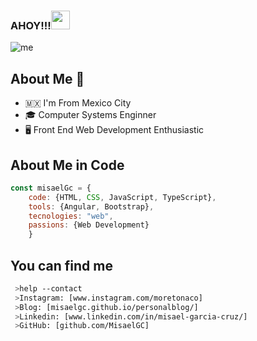 ### AHOY!!!<img src="https://raw.githubusercontent.com/MartinHeinz/MartinHeinz/master/wave.gif" width="30px">

![me](https://user-images.githubusercontent.com/40589269/104251345-1f4be700-5435-11eb-9300-4ab6f13390fd.jpg)

## About Me :book:

- :mexico: I'm From Mexico City
- 🎓 Computer Systems Enginner
- 🖥 Front End Web Development Enthusiastic

## About Me in Code
```js
const misaelGc = {
    code: {HTML, CSS, JavaScript, TypeScript},
    tools: {Angular, Bootstrap},
    tecnologies: "web",
    passions: {Web Development}
    }
```    
## You can find me    
````bash
 >help --contact
 >Instagram: [www.instagram.com/moretonaco]
 >Blog: [misaelgc.github.io/personalblog/]
 >Linkedin: [www.linkedin.com/in/misael-garcia-cruz/]
 >GitHub: [github.com/MisaelGC]
````
